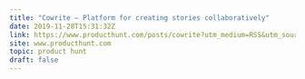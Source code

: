 ```yaml
---
title: "Cowrite — Platform for creating stories collaboratively"
date: 2019-11-28T15:31:32Z
link: https://www.producthunt.com/posts/cowrite?utm_medium=RSS&utm_source=hune
site: www.producthunt.com
topic: product hunt
draft: false
---
```

